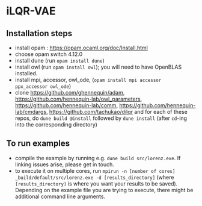 # iLQR-VAE

## Installation steps

- install opam : https://opam.ocaml.org/doc/Install.html
- choose opam switch 4.12.0 
- install dune (run `opam install dune`) 
- install owl (run `opam install owl`); you will need to have OpenBLAS installed.
- install mpi, accessor, owl_ode, (`opam install mpi accessor ppx_accessor owl_ode`)
- clone https://github.com/ghennequin/adam, https://github.com/hennequin-lab/owl_parameters, https://github.com/hennequin-lab/comm, https://github.com/hennequin-lab/cmdargs, https://github.com/tachukao/dilqr and for each of these repos, do `dune build @install` followed by `dune install` (after `cd`-ing into the corresponding directory)

## To run examples

- compile the example by running e.g. `dune build src/lorenz.exe`. If linking issues arise, please get in touch.
- to execute it on multiple cores, run `mpirun -n [number of cores] _build/default/src/lorenz.exe -d [results_directory]` (where `[results_directory]` is where you want your results to be saved). Depending on the example file you are trying to execute, there might be additional command line arguments.
 
